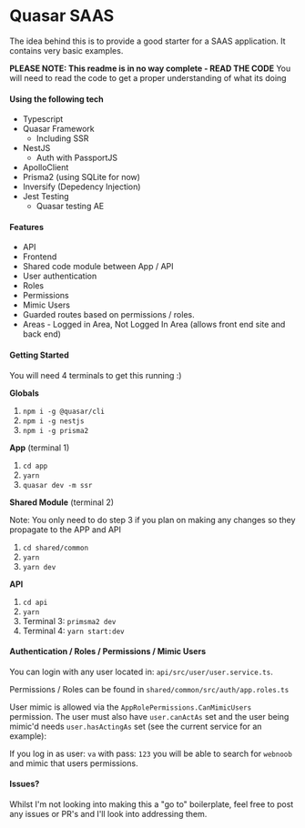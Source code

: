 # Quasar SAAS

The idea behind this is to provide a good starter for a SAAS application. It contains very basic examples.

**PLEASE NOTE: This readme is in no way complete - READ THE CODE**
You will need to read the code to get a proper understanding of what its doing

#### Using the following tech

* Typescript
* Quasar Framework
    * Including SSR
* NestJS
    * Auth with PassportJS
* ApolloClient
* Prisma2 (using SQLite for now)
* Inversify (Depedency Injection)
* Jest Testing
    * Quasar testing AE

#### Features

* API
* Frontend
* Shared code module between App / API
* User authentication
* Roles
* Permissions
* Mimic Users
* Guarded routes based on permissions / roles.
* Areas - Logged in Area, Not Logged In Area (allows front end site and back end)

#### Getting Started

You will need 4 terminals to get this running :)

**Globals**

1. `npm i -g @quasar/cli`
2. `npm i -g nestjs`
3. `npm i -g prisma2`

**App** (terminal 1)
1. `cd app`
2. `yarn`
3. `quasar dev -m ssr`

**Shared Module** (terminal 2)

Note: You only need to do step 3 if you plan on making any changes so they propagate to the APP and API
1. `cd shared/common`
2. `yarn`
3. `yarn dev`

**API**
1. `cd api`
2. `yarn`
3. Terminal 3: `primsma2 dev`
4. Terminal 4: `yarn start:dev`

#### Authentication / Roles / Permissions / Mimic Users

You can login with any user located in: `api/src/user/user.service.ts`.

Permissions / Roles can be found in `shared/common/src/auth/app.roles.ts`

User mimic is allowed via the `AppRolePermissions.CanMimicUsers` permission. The user must also have `user.canActAs` set
and the user being mimic'd needs `user.hasActingAs` set (see the current service for an example):

If you log in as user: `va` with pass: `123` you will be able to search for `webnoob` and mimic that users permissions.

#### Issues?

Whilst I'm not looking into making this a "go to" boilerplate, feel free to post any issues or PR's
and I'll look into addressing them.
